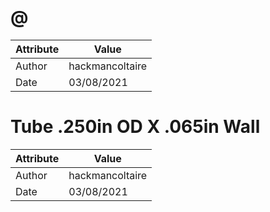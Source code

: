 # @
| Attribute | Value |
| ---  | ---     |
| Author | hackmancoltaire |
| Date | 03/08/2021 |
# Tube .250in OD X .065in Wall
| Attribute | Value |
| ---  | ---     |
| Author | hackmancoltaire |
| Date | 03/08/2021 |
